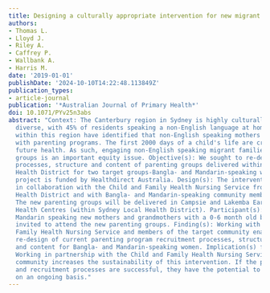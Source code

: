 ```yaml
---
title: Designing a culturally appropriate intervention for new migrant mothers
authors:
- Thomas L.
- Lloyd J.
- Riley A.
- Caffrey P.
- Wallbank A.
- Harris M.
date: '2019-01-01'
publishDate: '2024-10-10T14:22:48.113849Z'
publication_types:
- article-journal
publication: '*Australian Journal of Primary Health*'
doi: 10.1071/PYv25n3abs
abstract: "Context: The Canterbury region in Sydney is highly culturally and linguistically
  diverse, with 45% of residents speaking a non-English language at home. Services
  within this region have identified that non-English speaking mothers are less engaged
  with parenting programs. The first 2000 days of a child's life are critical for
  future health. As such, engaging non-English speaking migrant families with parenting
  groups is an important equity issue. Objective(s): We sought to re-design the recruitment
  processes, structure and content of parenting groups delivered within Sydney Local
  Health District for two target groups-Bangla- and Mandarin-speaking women. This
  project is funded by Healthdirect Australia. Design(s): The intervention was developed
  in collaboration with the Child and Family Health Nursing Service from Sydney Local
  Health District and with Bangla- and Mandarin-speaking community members. Setting(s):
  The new parenting groups will be delivered in Campsie and Lakemba Early Childhood
  Health Centres (within Sydney Local Health District). Participant(s): Bangla and
  Mandarin speaking new mothers and grandmothers with a 0-6 month old baby will be
  invited to attend the new parenting groups. Finding(s): Working with the Child and
  Family Health Nursing Service and members of the target community enabled a cultural
  re-design of current parenting program recruitment processes, structure, delivery
  and content for Bangla- and Mandarin-speaking women. Implication(s) for practice:
  Working in partnership with the Child and Family Health Nursing Service and the
  community increases the sustainability of this intervention. If the parenting groups
  and recruitment processes are successful, they have the potential to be delivered
  on an ongoing basis."
---
```

